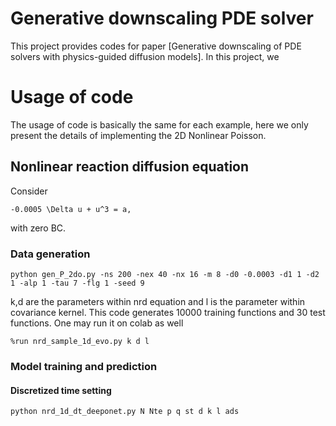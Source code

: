 # Generative downscaling PDE solver
This project provides codes for paper [Generative downscaling of PDE solvers with physics-guided diffusion models]. In this project, we 
# Usage of code
The usage of code is basically the same for each example, here we only present the details of implementing the 2D Nonlinear Poisson. 
## Nonlinear reaction diffusion equation
Consider 
```
-0.0005 \Delta u + u^3 = a,
```
with zero BC.
### Data generation
```
python gen_P_2do.py -ns 200 -nex 40 -nx 16 -m 8 -d0 -0.0003 -d1 1 -d2 1 -alp 1 -tau 7 -flg 1 -seed 9 
````
k,d are the parameters within nrd equation and l is the parameter within covariance kernel. This code generates 10000 training functions and 30 test functions. One may run it on colab as well
```
%run nrd_sample_1d_evo.py k d l
````
### Model training and prediction 
#### Discretized time setting
```
python nrd_1d_dt_deeponet.py N Nte p q st d k l ads
```
